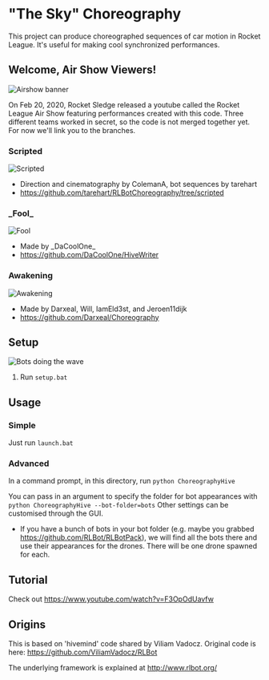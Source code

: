 # "The Sky" Choreography

This project can produce choreographed sequences of car motion in
Rocket League. It's useful for making cool synchronized performances.

## Welcome, Air Show Viewers!
![Airshow banner](airshow.png)

On Feb 20, 2020, Rocket Sledge released a youtube called the Rocket League Air Show
featuring performances created with this code. Three different teams worked in secret,
so the code is not merged together yet. For now we'll link you to the branches.

### Scripted
![Scripted](scripted.png)

* Direction and cinematography by ColemanA, bot sequences by tarehart
* https://github.com/tarehart/RLBotChoreography/tree/scripted

### \_Fool\_
![Fool](fool.png)

* Made by \_DaCoolOne\_
* https://github.com/DaCoolOne/HiveWriter

### Awakening
![Awakening](awakening.png)

* Made by Darxeal, Will, IamEld3st, and Jeroen11dijk
* https://github.com/Darxeal/Choreography

## Setup

![Bots doing the wave](wave.gif)

1. Run `setup.bat`

## Usage

### Simple

Just run `launch.bat`

### Advanced

In a command prompt, in this directory, run `python ChoreographyHive`

You can pass in an argument to specify the folder for bot appearances with `python ChoreographyHive --bot-folder=bots`
Other settings can be customised through the GUI.

- If you have a bunch of bots in your bot folder (e.g. maybe you grabbed https://github.com/RLBot/RLBotPack),
we will find all the bots there and use their appearances for the drones. There will be one drone spawned for each.

## Tutorial

Check out https://www.youtube.com/watch?v=F3OpOdUavfw

## Origins

This is based on 'hivemind' code shared by Viliam Vadocz.
Original code is here: https://github.com/ViliamVadocz/RLBot

The underlying framework is explained at http://www.rlbot.org/
